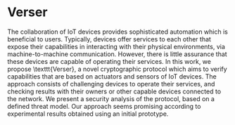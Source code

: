 # Verser
The collaboration of IoT devices provides sophisticated automation which is beneficial to users. Typically, devices offer services to each other that expose their capabilities in interacting with their physical environments, via machine-to-machine communication. However, there is little assurance that these devices are capable of operating their services. In this work, we propose \texttt{Verser}, a novel cryptographic protocol which aims to verify capabilities that are based on actuators and sensors of IoT devices. The approach consists of challenging devices to operate their services, and checking results with their owners or other capable devices connected to the network. We present a security analysis of the protocol, based on a defined threat model. Our approach seems promising according to experimental results obtained using an initial prototype.
